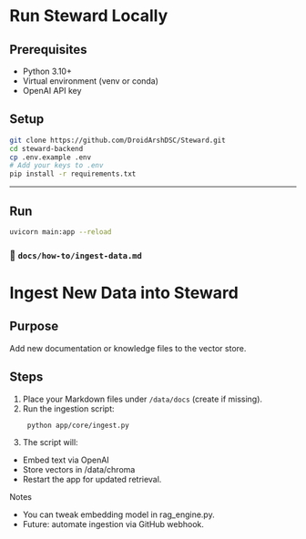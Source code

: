 # Run Steward Locally

## Prerequisites
- Python 3.10+
- Virtual environment (venv or conda)
- OpenAI API key

## Setup
```bash
git clone https://github.com/DroidArshDSC/Steward.git
cd steward-backend
cp .env.example .env
# Add your keys to .env
pip install -r requirements.txt
```

---

## Run
```bash
uvicorn main:app --reload
```

### 🧠 **`docs/how-to/ingest-data.md`**

# Ingest New Data into Steward

## Purpose
Add new documentation or knowledge files to the vector store.

## Steps
1. Place your Markdown files under `/data/docs` (create if missing).
2. Run the ingestion script:
   ```bash
    python app/core/ingest.py
   ```
3. The script will:
- Embed text via OpenAI
- Store vectors in /data/chroma
- Restart the app for updated retrieval.

Notes
- You can tweak embedding model in rag_engine.py.
- Future: automate ingestion via GitHub webhook.

